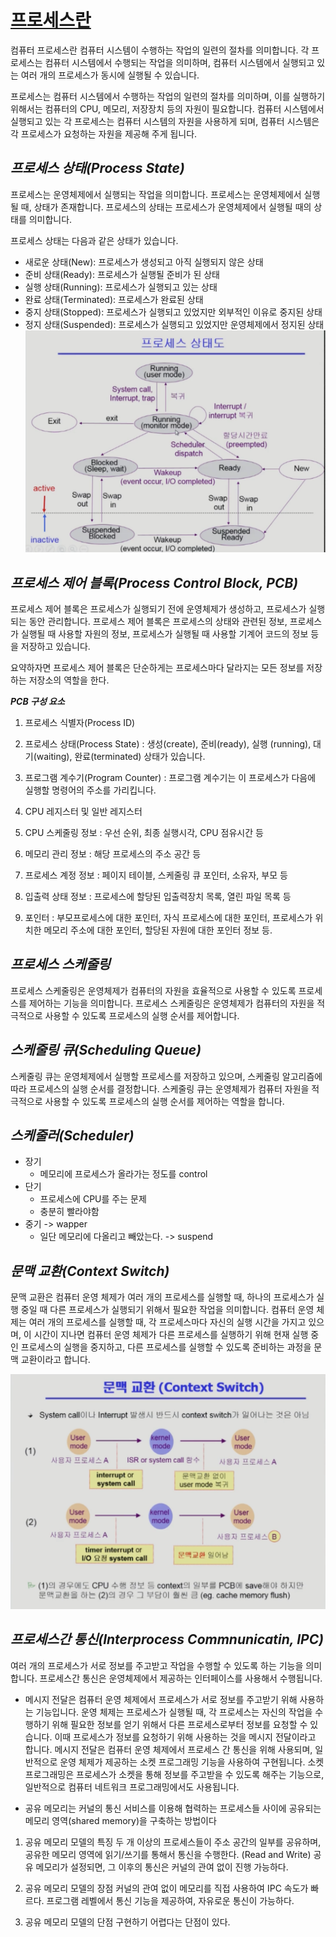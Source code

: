 # <u>프로세스란</u>

컴퓨터 프로세스란 컴퓨터 시스템이 수행하는 작업의 일련의 절차를 의미합니다. 각 프로세스는 컴퓨터 시스템에서 수행되는 작업을 의미하며, 컴퓨터 시스템에서 실행되고 있는 여러 개의 프로세스가 동시에 실행될 수
있습니다.

프로세스는 컴퓨터 시스템에서 수행하는 작업의 일련의 절차를 의미하며, 이를 실행하기 위해서는 컴퓨터의 CPU, 메모리, 저장장치 등의 자원이 필요합니다. 컴퓨터 시스템에서 실행되고 있는 각 프로세스는 컴퓨터 시스템의
자원을 사용하게 되며, 컴퓨터 시스템은 각 프로세스가 요청하는 자원을 제공해 주게 됩니다.

## ***프로세스 상태(Process State)***

프로세스는 운영체제에서 실행되는 작업을 의미합니다. 프로세스는 운영체제에서 실행될 때, 상태가 존재합니다. 프로세스의 상태는 프로세스가 운영체제에서 실행될 때의 상태를 의미합니다.

프로세스 상태는 다음과 같은 상태가 있습니다.

- 새로운 상태(New): 프로세스가 생성되고 아직 실행되지 않은 상태
- 준비 상태(Ready): 프로세스가 실행될 준비가 된 상태
- 실행 상태(Running): 프로세스가 실행되고 있는 상태
- 완료 상태(Terminated): 프로세스가 완료된 상태
- 중지 상태(Stopped): 프로세스가 실행되고 있었지만 외부적인 이유로 중지된 상태
- 정지 상태(Suspended): 프로세스가 실행되고 있었지만 운영체제에서 정지된 상태
  ![process-state](process-state.png)

## ***프로세스 제어 블록(Process Control Block, PCB)***

프로세스 제어 블록은 프로세스가 실행되기 전에 운영체제가 생성하고, 프로세스가 실행되는 동안 관리합니다. 프로세스 제어 블록은 프로세스의 상태와 관련된 정보, 프로세스가 실행될 때 사용할 자원의 정보, 프로세스가
실행될 때 사용할 기계어 코드의 정보 등을 저장하고 있습니다.

요약하자면 프로세스 제어 블록은 단순하게는 프로세스마다 달라지는 모든 정보를 저장하는 저장소의 역할을 한다.

***PCB 구성 요소***

1) 프로세스 식별자(Process ID)

2) 프로세스 상태(Process State) : 생성(create), 준비(ready), 실행 (running), 대기(waiting), 완료(terminated) 상태가 있습니다.

3) 프로그램 계수기(Program Counter) : 프로그램 계수기는 이 프로세스가 다음에 실행할 명령어의 주소를 가리킵니다.

4) CPU 레지스터 및 일반 레지스터

5) CPU 스케줄링 정보 : 우선 순위, 최종 실행시각, CPU 점유시간 등

6) 메모리 관리 정보 : 해당 프로세스의 주소 공간 등

7) 프로세스 계정 정보 : 페이지 테이블, 스케줄링 큐 포인터, 소유자, 부모 등

8) 입출력 상태 정보 : 프로세스에 할당된 입출력장치 목록, 열린 파일 목록 등

9) 포인터 : 부모프로세스에 대한 포인터, 자식 프로세스에 대한 포인터, 프로세스가 위치한 메모리 주소에 대한 포인터, 할당된 자원에 대한 포인터 정보 등.

## ***프로세스 스케줄링***

프로세스 스케줄링은 운영체제가 컴퓨터의 자원을 효율적으로 사용할 수 있도록 프로세스를 제어하는 기능을 의미합니다. 프로세스 스케줄링은 운영체제가 컴퓨터의 자원을 적극적으로 사용할 수 있도록 프로세스의 실행 순서를
제어합니다.

## ***스케줄링 큐(Scheduling Queue)***

스케줄링 큐는 운영체제에서 실행할 프로세스를 저장하고 있으며, 스케줄링 알고리즘에 따라 프로세스의 실행 순서를 결정합니다. 스케줄링 큐는 운영체제가 컴퓨터 자원을 적극적으로 사용할 수 있도록 프로세스의 실행 순서를
제어하는 역할을 합니다.

## ***스케줄러(Scheduler)***

* 장기
    * 메모리에 프로세스가 올라가는 정도를 control
* 단기 
    * 프로세스에 CPU를 주는 문제
    * 충분히 빨라야함
* 중기 -> wapper
    * 일단 메모리에 다올리고 빼았는다. -> suspend

## ***문맥 교환(Context Switch)***

문맥 교환은 컴퓨터 운영 체제가 여러 개의 프로세스를 실행할 때, 하나의 프로세스가 실행 중일 때 다른 프로세스가 실행되기 위해서 필요한 작업을 의미합니다. 컴퓨터 운영 체제는 여러 개의 프로세스를 실행할 때, 각
프로세스마다 자신의 실행 시간을 가지고 있으며, 이 시간이 지나면 컴퓨터 운영 체제가 다른 프로세스를 실행하기 위해 현재 실행 중인 프로세스의 실행을 중지하고, 다른 프로세스를 실행할 수 있도록 준비하는 과정을 문맥
교환이라고 합니다.

![문맥 교환](context-switch.png)

## ***프로세스간 통신(Interprocess Commnunicatin, IPC)***

여러 개의 프로세스가 서로 정보를 주고받고 작업을 수행할 수 있도록 하는 기능을 의미합니다. 프로세스간 통신은 운영체제에서 제공하는 인터페이스를 사용해서 수행됩니다.

- 메시지 전달은 컴퓨터 운영 체제에서 프로세스가 서로 정보를 주고받기 위해 사용하는 기능입니다. 운영 체제는 프로세스가 실행될 때, 각 프로세스는 자신의 작업을 수행하기 위해 필요한 정보를 얻기 위해서 다른
  프로세스로부터 정보를 요청할 수 있습니다. 이때 프로세스가 정보를 요청하기 위해 사용하는 것을 메시지 전달이라고 합니다. 메시지 전달은 컴퓨터 운영 체제에서 프로세스 간 통신을 위해 사용되며, 일반적으로 운영
  체제가 제공하는 소켓 프로그래밍 기능을 사용하여 구현됩니다. 소켓 프로그래밍은 프로세스가 소켓을 통해 정보를 주고받을 수 있도록 해주는 기능으로, 일반적으로 컴퓨터 네트워크 프로그래밍에서도 사용됩니다.

- 공유 메모리는 커널의 통신 서비스를 이용해 협력하는 프로세스들 사이에 공유되는 메모리 영역(shared memory)을 구축하는 방법이다

1) 공유 메모리 모델의 특징 두 개 이상의 프로세스들이 주소 공간의 일부를 공유하며, 공유한 메모리 영역에 읽기/쓰기를 통해서 통신을 수행한다. (Read and Write)
   공유 메모리가 설정되면, 그 이후의 통신은 커널의 관여 없이 진행 가능하다.

2) 공유 메모리 모델의 장점 커널의 관여 없이 메모리를 직접 사용하여 IPC 속도가 빠르다. 프로그램 레벨에서 통신 기능을 제공하여, 자유로운 통신이 가능하다.

3) 공유 메모리 모델의 단점 구현하기 어렵다는 단점이 있다.
